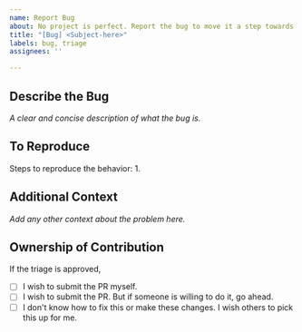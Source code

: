 ```yaml
---
name: Report Bug
about: No project is perfect. Report the bug to move it a step towards perfection.
title: "[Bug] <Subject-here>"
labels: bug, triage
assignees: ''

---
```


## Describe the Bug
_A clear and concise description of what the bug is._

## To Reproduce
Steps to reproduce the behavior:
1. 

## Additional Context
_Add any other context about the problem here._

## Ownership of Contribution
If the triage is approved,
- [ ] I wish to submit the PR myself.
- [ ] I wish to submit the PR. But if someone is willing to do it, go ahead.
- [ ] I don't know how to fix this or make these changes. I wish others to pick this up for me.